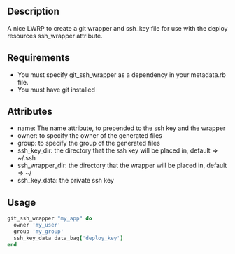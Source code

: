 Description
--------------

A nice LWRP to create a git wrapper and ssh_key file for use with the deploy resources ssh_wrapper attribute.

Requirements
--------------
- You must specify git_ssh_wrapper as a dependency in your metadata.rb file.
- You must have git installed

Attributes
--------------

* name: The name attribute, to prepended to the ssh key and the wrapper
* owner: to specify the owner of the generated files
* group: to specify the group of the generated files
* ssh_key_dir: the directory that the ssh key will be placed in, default => ~/.ssh
* ssh_wrapper_dir: the directory that the wrapper will be placed in, default => ~/
* ssh_key_data: the private ssh key

Usage
--------------

```ruby
git_ssh_wrapper "my_app" do
  owner 'my_user'
  group 'my_group'
  ssh_key_data data_bag['deploy_key']
end
```
